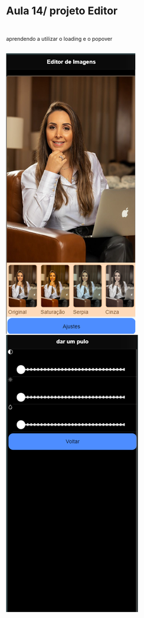 <h1>Aula 14/ projeto Editor</h1>
<br>
<p>aprendendo a utilizar o loading e o popover</p>
<br>
<img src="./src/assets/img/Captura de Tela (34).png"/>
<br>
<img src="./src/assets/img/Captura de Tela (35).png"/>